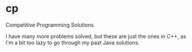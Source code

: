 # cp
Competitive Programming Solutions

I have many more problems solved, but these are just the ones in C++, as I'm a bit too lazy to go through my past Java solutions.
